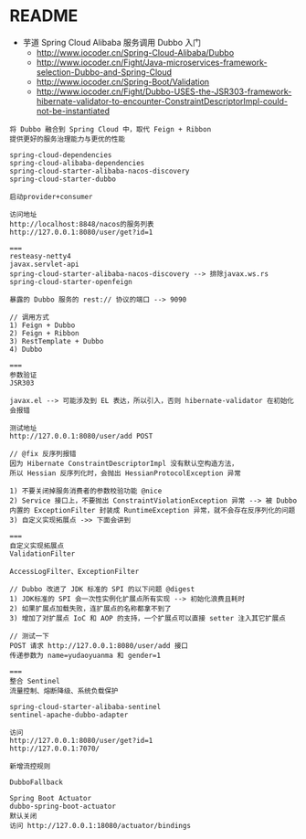 # README

- 芋道 Spring Cloud Alibaba 服务调用 Dubbo 入门
    - http://www.iocoder.cn/Spring-Cloud-Alibaba/Dubbo
    - http://www.iocoder.cn/Fight/Java-microservices-framework-selection-Dubbo-and-Spring-Cloud
    - http://www.iocoder.cn/Spring-Boot/Validation
    - http://www.iocoder.cn/Fight/Dubbo-USES-the-JSR303-framework-hibernate-validator-to-encounter-ConstraintDescriptorImpl-could-not-be-instantiated

```
将 Dubbo 融合到 Spring Cloud 中，取代 Feign + Ribbon
提供更好的服务治理能力与更优的性能

spring-cloud-dependencies
spring-cloud-alibaba-dependencies
spring-cloud-starter-alibaba-nacos-discovery
spring-cloud-starter-dubbo

启动provider+consumer

访问地址
http://localhost:8848/nacos的服务列表
http://127.0.0.1:8080/user/get?id=1

===
resteasy-netty4
javax.servlet-api
spring-cloud-starter-alibaba-nacos-discovery --> 排除javax.ws.rs
spring-cloud-starter-openfeign

暴露的 Dubbo 服务的 rest:// 协议的端口 --> 9090

// 调用方式
1) Feign + Dubbo
2) Feign + Ribbon
3) RestTemplate + Dubbo
4) Dubbo

===
参数验证
JSR303 

javax.el --> 可能涉及到 EL 表达，所以引入，否则 hibernate-validator 在初始化会报错

测试地址 
http://127.0.0.1:8080/user/add POST

// @fix 反序列报错
因为 Hibernate ConstraintDescriptorImpl 没有默认空构造方法，
所以 Hessian 反序列化时，会抛出 HessianProtocolException 异常

1) 不要关闭掉服务消费者的参数校验功能 @nice
2) Service 接口上，不要抛出 ConstraintViolationException 异常 --> 被 Dubbo 内置的 ExceptionFilter 封装成 RuntimeException 异常，就不会存在反序列化的问题
3) 自定义实现拓展点 ->> 下面会讲到

===
自定义实现拓展点
ValidationFilter

AccessLogFilter、ExceptionFilter 

// Dubbo 改进了 JDK 标准的 SPI 的以下问题 @digest
1) JDK标准的 SPI 会一次性实例化扩展点所有实现 --> 初始化浪费且耗时
2) 如果扩展点加载失败，连扩展点的名称都拿不到了
3) 增加了对扩展点 IoC 和 AOP 的支持，一个扩展点可以直接 setter 注入其它扩展点

// 测试一下
POST 请求 http://127.0.0.1:8080/user/add 接口
传递参数为 name=yudaoyuanma 和 gender=1

===
整合 Sentinel
流量控制、熔断降级、系统负载保护

spring-cloud-starter-alibaba-sentinel
sentinel-apache-dubbo-adapter

访问
http://127.0.0.1:8080/user/get?id=1
http://127.0.0.1:7070/

新增流控规则

DubboFallback

Spring Boot Actuator
dubbo-spring-boot-actuator
默认关闭
访问 http://127.0.0.1:18080/actuator/bindings

```
